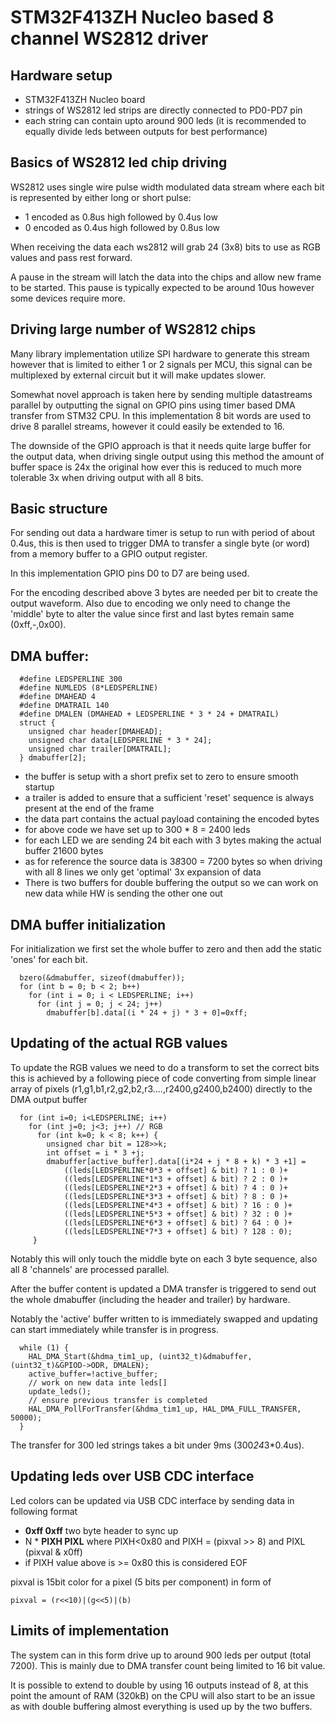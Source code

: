 # STM32F413ZH Nucleo based 8 channel WS2812 driver

## Hardware setup
  - STM32F413ZH Nucleo board
  - strings of WS2812 led strips are directly connected to PD0-PD7 pin
  - each string can contain upto around 900 leds (it is recommended to 
    equally divide leds between outputs for best performance)

## Basics of WS2812 led chip driving

  WS2812 uses single wire pulse width modulated data stream where each bit is 
  represented by either long or short pulse:
  - 1 encoded as 0.8us high followed by 0.4us low
  - 0 encoded as 0.4us high followed by 0.8us low
  
  When receiving the data each ws2812 will grab 24 (3x8) bits to use as RGB 
  values and pass rest forward.
  
  A pause in the stream will latch the data into the chips and allow new frame to
  be started. This pause is typically expected to be around 10us however some 
  devices require more.

## Driving large number of WS2812 chips

  Many library implementation utilize SPI hardware to generate this stream 
  however that is limited to either 1 or 2 signals per MCU, this signal can
  be multiplexed by external circuit but it will make updates slower.
  
  Somewhat novel approach is taken here by sending multiple datastreams
  parallel by outputting the signal on GPIO pins using timer based DMA transfer
  from STM32 CPU. In this implementation 8 bit words are used to drive 8 
  parallel streams, however it could easily be extended to 16.
  
  The downside of the GPIO approach is that it needs quite large buffer for the
  output data, when driving single output using this method the amount of buffer 
  space is 24x the original how ever this is reduced to much more tolerable 3x
  when driving output with all 8 bits.
  
## Basic structure

  For sending out data a hardware timer is setup to run with period of about
  0.4us, this is then used to trigger DMA to transfer a single byte (or word)
  from a memory buffer to a GPIO output register.
  
  In this implementation GPIO pins D0 to D7 are being used.
  
  For the encoding described above 3 bytes are needed per bit to create the
  output waveform. Also due to encoding we only need to change the 'middle'
  byte to alter the value since first and last bytes remain same (0xff,-,0x00).
  
## DMA buffer:
```
  #define LEDSPERLINE 300
  #define NUMLEDS (8*LEDSPERLINE)
  #define DMAHEAD 4
  #define DMATRAIL 140
  #define DMALEN (DMAHEAD + LEDSPERLINE * 3 * 24 + DMATRAIL)
  struct {
    unsigned char header[DMAHEAD];
    unsigned char data[LEDSPERLINE * 3 * 24];
    unsigned char trailer[DMATRAIL];
  } dmabuffer[2];
```
  - the buffer is setup with a short prefix set to zero to ensure smooth 
    startup
  - a trailer is added to ensure that a sufficient 'reset' sequence  is 
    always present at the end of the frame
  - the data part contains the actual payload containing the encoded bytes
  - for above code we have set up to 300 * 8 = 2400 leds
  - for each LED we are sending 24 bit each with 3 bytes making the actual 
    buffer 21600 bytes
  - as for reference the source data is 3*8*300 = 7200 bytes so when driving
    with all 8 lines we only get 'optimal' 3x expansion of data
  - There is two buffers for double buffering the output so we can work on new
    data while HW is sending the other one out
    
## DMA buffer initialization
  For initialization we first set the whole buffer to zero and then add the
  static 'ones' for each bit.
  
``` 
  bzero(&dmabuffer, sizeof(dmabuffer));
  for (int b = 0; b < 2; b++)
    for (int i = 0; i < LEDSPERLINE; i++)
      for (int j = 0; j < 24; j++)
        dmabuffer[b].data[(i * 24 + j) * 3 + 0]=0xff;
```

## Updating of the actual RGB values
  To update the RGB values we need to do a transform to set the correct bits
  this is achieved by a following piece of code converting from simple linear
  array of pixels (r1,g1,b1,r2,g2,b2,r3....,r2400,g2400,b2400) directly to the
  DMA output buffer
```
  for (int i=0; i<LEDSPERLINE; i++)
    for (int j=0; j<3; j++) // RGB
      for (int k=0; k < 8; k++) {
        unsigned char bit = 128>>k;
        int offset = i * 3 +j;
        dmabuffer[active_buffer].data[(i*24 + j * 8 + k) * 3 +1] =
            ((leds[LEDSPERLINE*0*3 + offset] & bit) ? 1 : 0 )+
            ((leds[LEDSPERLINE*1*3 + offset] & bit) ? 2 : 0 )+
            ((leds[LEDSPERLINE*2*3 + offset] & bit) ? 4 : 0 )+
            ((leds[LEDSPERLINE*3*3 + offset] & bit) ? 8 : 0 )+
            ((leds[LEDSPERLINE*4*3 + offset] & bit) ? 16 : 0 )+
            ((leds[LEDSPERLINE*5*3 + offset] & bit) ? 32 : 0 )+
            ((leds[LEDSPERLINE*6*3 + offset] & bit) ? 64 : 0 )+
            ((leds[LEDSPERLINE*7*3 + offset] & bit) ? 128 : 0);
     }
```
  Notably this will only touch the middle byte on each 3 byte sequence, also
  all 8 'channels' are processed parallel.

  After the buffer content is updated a DMA transfer is triggered to send out
  the whole dmabuffer (including the header and trailer) by hardware.

  Notably the 'active' buffer written to is immediately swapped and updating
  can start immediately while transfer is in progress.
  
```
  while (1) {
    HAL_DMA_Start(&hdma_tim1_up, (uint32_t)&dmabuffer, (uint32_t)&GPIOD->ODR, DMALEN);
    active_buffer=!active_buffer;
    // work on new data inte leds[]
    update_leds();
    // ensure previous transfer is completed
    HAL_DMA_PollForTransfer(&hdma_tim1_up, HAL_DMA_FULL_TRANSFER, 50000);
  }
```

  The transfer for 300 led strings takes a bit under 9ms (300*24*3*0.4us).

## Updating leds over USB CDC interface

  Led colors can be updated via USB CDC interface by sending data in following format
  - **0xff 0xff** two byte header to sync up
  - N * **PIXH PIXL** where PIXH<0x80 and PIXH = (pixval >> 8) and PIXL (pixval & x0ff)
  - if PIXH value above is >= 0x80 this is considered EOF
  
  pixval is 15bit color for a pixel (5 bits per component) in form of
  ```
  pixval = (r<<10)|(g<<5)|(b) 
  ```

## Limits of implementation

  The system can in this form drive up to around 900 leds per output (total 7200).
  This is mainly due to DMA transfer count being limited to 16 bit value.
  
  It is possible to extend to double by using 16 outputs instead of 8, at this 
  point the amount of RAM (320kB) on the CPU will also start to be an issue as
  with double buffering almost everything is used up by the two buffers.
